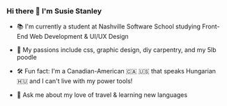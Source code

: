 ### Hi there 👋 I'm Susie Stanley

- 📚 I'm currently a student at Nashville Software School studying Front-End Web Development & UI/UX Design

- 🐩 My passions include css, graphic design, diy carpentry, and my 5lb poodle

- 🛠 Fun fact: I'm a Canadian-American 🇨🇦 🇺🇸 that speaks Hungarian 🇭🇺 and I can't live with my power tools! 

- 🚀 Ask me about my love of travel & learning new languages

